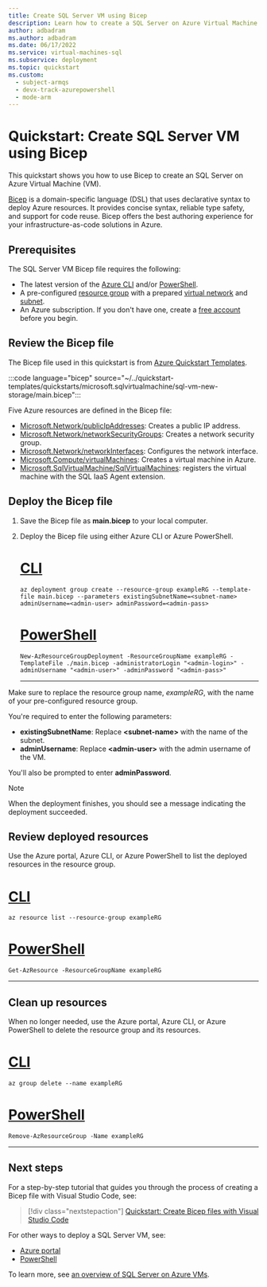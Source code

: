 ```yaml
---
title: Create SQL Server VM using Bicep
description: Learn how to create a SQL Server on Azure Virtual Machine (VM) using Bicep.
author: adbadram
ms.author: adbadram
ms.date: 06/17/2022
ms.service: virtual-machines-sql
ms.subservice: deployment
ms.topic: quickstart
ms.custom:
  - subject-armqs
  - devx-track-azurepowershell
  - mode-arm
---
```


# Quickstart: Create SQL Server VM using Bicep

This quickstart shows you how to use Bicep to create an SQL Server on Azure Virtual Machine (VM).

[Bicep](/azure/azure-resource-manager/bicep/overview) is a domain-specific language (DSL) that uses declarative syntax to deploy Azure resources. It provides concise syntax, reliable type safety, and support for code reuse. Bicep offers the best authoring experience for your infrastructure-as-code solutions in Azure. 

## Prerequisites

The SQL Server VM Bicep file requires the following:

- The latest version of the [Azure CLI](/cli/azure/install-azure-cli) and/or [PowerShell](/powershell/scripting/install/installing-powershell).
- A pre-configured [resource group](/azure/azure-resource-manager/management/manage-resource-groups-portal#create-resource-groups) with a prepared [virtual network](/azure/virtual-network/quick-create-portal) and [subnet](/azure/virtual-network/virtual-network-manage-subnet#add-a-subnet).
- An Azure subscription. If you don't have one, create a [free account](https://azure.microsoft.com/free/?WT.mc_id=A261C142F) before you begin.

## Review the Bicep file

The Bicep file used in this quickstart is from [Azure Quickstart Templates](https://azure.microsoft.com/resources/templates/sql-vm-new-storage/).

:::code language="bicep" source="~/../quickstart-templates/quickstarts/microsoft.sqlvirtualmachine/sql-vm-new-storage/main.bicep":::

Five Azure resources are defined in the Bicep file:

- [Microsoft.Network/publicIpAddresses](/azure/templates/microsoft.network/publicipaddresses): Creates a public IP address.
- [Microsoft.Network/networkSecurityGroups](/azure/templates/microsoft.network/networksecuritygroups): Creates a network security group.
- [Microsoft.Network/networkInterfaces](/azure/templates/microsoft.network/networkinterfaces): Configures the network interface.
- [Microsoft.Compute/virtualMachines](/azure/templates/microsoft.compute/virtualmachines): Creates a virtual machine in Azure.
- [Microsoft.SqlVirtualMachine/SqlVirtualMachines](/azure/templates/microsoft.sqlvirtualmachine/sqlvirtualmachines): registers the virtual machine with the SQL IaaS Agent extension.

## Deploy the Bicep file

1. Save the Bicep file as **main.bicep** to your local computer.
1. Deploy the Bicep file using either Azure CLI or Azure PowerShell.

    # [CLI](#tab/CLI)

    ```azurecli
    az deployment group create --resource-group exampleRG --template-file main.bicep --parameters existingSubnetName=<subnet-name> adminUsername=<admin-user> adminPassword=<admin-pass>
    ```

    # [PowerShell](#tab/PowerShell)

    ```azurepowershell
    New-AzResourceGroupDeployment -ResourceGroupName exampleRG -TemplateFile ./main.bicep -administratorLogin "<admin-login>" -adminUsername "<admin-user>" -adminPassword "<admin-pass>"
    ```

    ---

Make sure to replace the resource group name, *exampleRG*, with the name of your pre-configured resource group.

You're required to enter the following parameters:

- **existingSubnetName**: Replace **\<subnet-name\>** with the name of the subnet.
- **adminUsername**: Replace **\<admin-user\>** with the admin username of the VM.

You'll also be prompted to enter **adminPassword**.

> [!NOTE]
> When the deployment finishes, you should see a message indicating the deployment succeeded.

## Review deployed resources

Use the Azure portal, Azure CLI, or Azure PowerShell to list the deployed resources in the resource group.

# [CLI](#tab/CLI)

```azurecli-interactive
az resource list --resource-group exampleRG
```

# [PowerShell](#tab/PowerShell)

```azurepowershell-interactive
Get-AzResource -ResourceGroupName exampleRG
```

---

## Clean up resources

When no longer needed, use the Azure portal, Azure CLI, or Azure PowerShell to delete the resource group and its resources.

# [CLI](#tab/CLI)

```azurecli-interactive
az group delete --name exampleRG
```

# [PowerShell](#tab/PowerShell)

```azurepowershell-interactive
Remove-AzResourceGroup -Name exampleRG
```

---

## Next steps

For a step-by-step tutorial that guides you through the process of creating a Bicep file with Visual Studio Code, see:

> [!div class="nextstepaction"]
> [Quickstart: Create Bicep files with Visual Studio Code](/azure/azure-resource-manager/bicep/quickstart-create-bicep-use-visual-studio-code)

For other ways to deploy a SQL Server VM, see:

- [Azure portal](create-sql-vm-portal.md)
- [PowerShell](create-sql-vm-powershell.md)

To learn more, see [an overview of SQL Server on Azure VMs](sql-server-on-azure-vm-iaas-what-is-overview.md).
